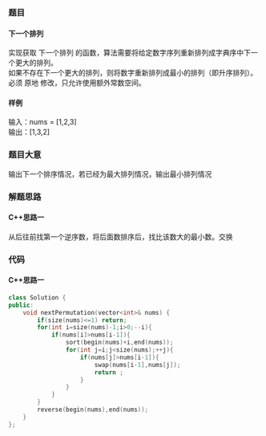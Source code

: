 ### 题目
#### 下一个排列
实现获取 下一个排列 的函数，算法需要将给定数字序列重新排列成字典序中下一个更大的排列。  
如果不存在下一个更大的排列，则将数字重新排列成最小的排列（即升序排列）。  
必须 原地 修改，只允许使用额外常数空间。
#### 样例
输入：nums = [1,2,3]  
输出：[1,3,2]
### 题目大意
输出下一个排序情况，若已经为最大排列情况，输出最小排列情况
### 解题思路
#### C++思路一
从后往前找第一个逆序数，将后面数排序后，找比该数大的最小数。交换
### 代码
#### C++思路一
```C++
class Solution {
public:
    void nextPermutation(vector<int>& nums) {
        if(size(nums)<=1) return;
        for(int i=size(nums)-1;i>0;--i){
            if(nums[i]>nums[i-1]){
                sort(begin(nums)+i,end(nums));
                for(int j=i;j<size(nums);++j){
                    if(nums[j]>nums[i-1]){
                        swap(nums[i-1],nums[j]);
                        return ;
                    }
                }
            }
        }
        reverse(begin(nums),end(nums));
    }
};
```
